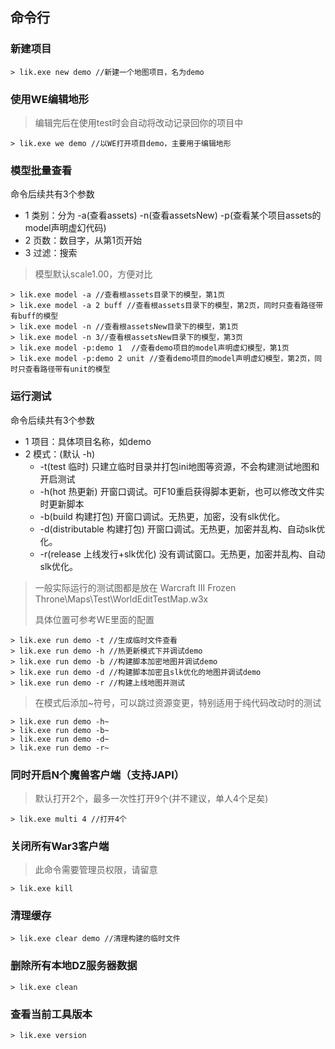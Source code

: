 ## 命令行

### 新建项目

```
> lik.exe new demo //新建一个地图项目，名为demo
```

### 使用WE编辑地形

> 编辑完后在使用test时会自动将改动记录回你的项目中

```
> lik.exe we demo //以WE打开项目demo，主要用于编辑地形
```

### 模型批量查看

命令后续共有3个参数

* 1 类别：分为 -a(查看assets) -n(查看assetsNew) -p(查看某个项目assets的model声明虚幻代码)
* 2 页数：数目字，从第1页开始
* 3 过滤：搜索

> 模型默认scale1.00，方便对比

```
> lik.exe model -a //查看根assets目录下的模型，第1页
> lik.exe model -a 2 buff //查看根assets目录下的模型，第2页，同时只查看路径带有buff的模型
> lik.exe model -n //查看根assetsNew目录下的模型，第1页
> lik.exe model -n 3//查看根assetsNew目录下的模型，第3页
> lik.exe model -p:demo 1  //查看demo项目的model声明虚幻模型，第1页
> lik.exe model -p:demo 2 unit //查看demo项目的model声明虚幻模型，第2页，同时只查看路径带有unit的模型
```

### 运行测试

命令后续共有3个参数

* 1 项目：具体项目名称，如demo
* 2 模式：(默认 -h)
    * -t(test 临时) 只建立临时目录并打包ini地图等资源，不会构建测试地图和开启测试
    * -h(hot 热更新) 开窗口调试。可F10重启获得脚本更新，也可以修改文件实时更新脚本
    * -b(build 构建打包) 开窗口调试。无热更，加密，没有slk优化。
    * -d(distributable 构建打包) 开窗口调试。无热更，加密并乱构、自动slk优化。
    * -r(release 上线发行+slk优化) 没有调试窗口。无热更，加密并乱构、自动slk优化。

> 一般实际运行的测试图都是放在 Warcraft III Frozen Throne\Maps\Test\WorldEditTestMap.w3x
>
> 具体位置可参考WE里面的配置

```
> lik.exe run demo -t //生成临时文件查看
> lik.exe run demo -h //热更新模式下并调试demo
> lik.exe run demo -b //构建脚本加密地图并调试demo
> lik.exe run demo -d //构建脚本加密且slk优化的地图并调试demo
> lik.exe run demo -r //构建上线地图并测试
```

> 在模式后添加~符号，可以跳过资源变更，特别适用于纯代码改动时的测试
```
> lik.exe run demo -h~
> lik.exe run demo -b~
> lik.exe run demo -d~
> lik.exe run demo -r~
```

### 同时开启N个魔兽客户端（支持JAPI）

> 默认打开2个，最多一次性打开9个(并不建议，单人4个足矣)

```
> lik.exe multi 4 //打开4个
```

### 关闭所有War3客户端

> 此命令需要管理员权限，请留意

```
> lik.exe kill
```

### 清理缓存

```
> lik.exe clear demo //清理构建的临时文件
```

### 删除所有本地DZ服务器数据

```
> lik.exe clean
```

### 查看当前工具版本

```
> lik.exe version
```

